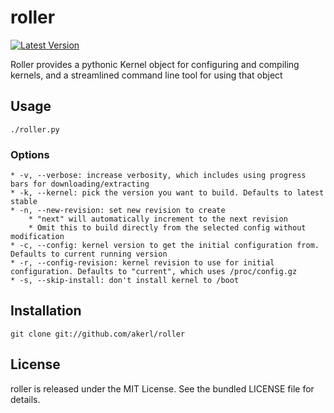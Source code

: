 roller
=========

[![Latest Version](https://pypip.in/v/roller/badge.png)](https://pypi.python.org/pypi/roller/)

Roller provides a pythonic Kernel object for configuring and compiling kernels, and a streamlined command line tool for using that object

## Usage

    ./roller.py

### Options

    * -v, --verbose: increase verbosity, which includes using progress bars for downloading/extracting
    * -k, --kernel: pick the version you want to build. Defaults to latest stable
    * -n, --new-revision: set new revision to create
        * "next" will automatically increment to the next revision
        * Omit this to build directly from the selected config without modification
    * -c, --config: kernel version to get the initial configuration from. Defaults to current running version
    * -r, --config-revision: kernel revision to use for initial configuration. Defaults to "current", which uses /proc/config.gz
    * -s, --skip-install: don't install kernel to /boot

## Installation

    git clone git://github.com/akerl/roller

## License

roller is released under the MIT License. See the bundled LICENSE file for details.

